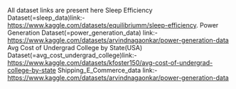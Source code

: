 All dataset links are present here
Sleep Efficiency Dataset(=sleep_data)link:-https://www.kaggle.com/datasets/equilibriumm/sleep-efficiency.
Power Generation Dataset(=power_generation_data) link:- https://www.kaggle.com/datasets/arvindnagaonkar/power-generation-data
Avg Cost of Undergrad College by State(USA) Dataset(=avg_cost_undergrad_college)link:- https://www.kaggle.com/datasets/kfoster150/avg-cost-of-undergrad-college-by-state
Shipping_E_Commerce_data link:-https://www.kaggle.com/datasets/arvindnagaonkar/power-generation-data
